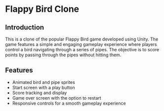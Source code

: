 # Flappy Bird Clone

## Introduction
This is a clone of the popular Flappy Bird game developed using Unity. The game features a simple and engaging gameplay experience where players control a bird navigating through a series of pipes. The objective is to score points by passing through the pipes without hitting them.

## Features
- Animated bird and pipe sprites
- Start screen with a play button
- Score tracking and display
- Game over screen with the option to restart
- Responsive controls for a smooth gameplay experience
